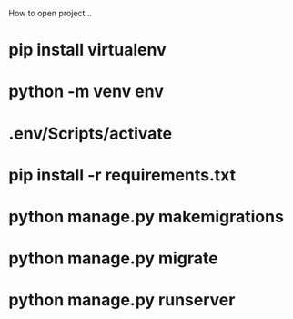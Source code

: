 How to open project...


# pip install virtualenv
# python -m venv env
# .env/Scripts/activate
# pip install -r requirements.txt
# python manage.py makemigrations
# python manage.py migrate
# python manage.py runserver
